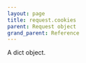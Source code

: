 ```yaml
---
layout: page
title: request.cookies
parent: Request object
grand_parent: Reference
---
```


A dict object.
